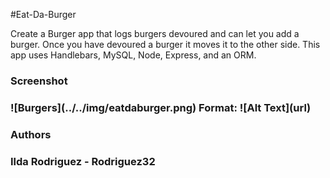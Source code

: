 #Eat-Da-Burger

<p>Create a Burger app that logs burgers devoured and can let you add a burger. Once you have devoured a burger it moves it to the other side.  This app uses Handlebars, MySQL, Node, Express, and an ORM. 

<h3>Screenshot<h3>
![Burgers](../../img/eatdaburger.png)
Format: ![Alt Text](url)

<h3>Authors<h3>
<p>Ilda Rodriguez - Rodriguez32<p>
